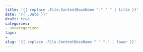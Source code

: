 ```yaml
---
title: '{{ replace .File.ContentBaseName "-" " " | title }}'
date: '{{ .Date }}'
draft: true
categories:
- uncategorized
tags:
-
slug: '{{ replace .File.ContentBaseName " " "-" | lower }}'
---
```


